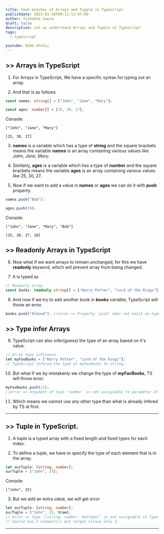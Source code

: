 ```yaml
---
title: FewV minutes of Arrays and Tupple in Typescript.
publishdate: 2023-01-10T08:11:12-07:00
author: Vishakha Sawra
draft: false
description: Let us understand Arrays and Tupple in Typescript
tags:
  - typescript

youtube: RZA4_Uhn1Lc
---
```


## >> Arrays in TypeScript

1. For Arrays in TypeScript, We have a specific syntax for typing out an array.

2. And that is as follows

```ts
const names: string[] = ["John", "Jane", "Mary"];

const ages: number[] = [25, 30, 27];
```

Console:

```
["John", "Jane", "Mary"]

[25, 30, 27]
```

3. **names** is a variable which has a type of **string** and the square brackets means the variable **names** is an array containing various values like _John_, _Jane_, _Mary_.

4. Similarly, **ages** is a variable which has a type of **number** and the square brackets means the variable **ages** is an array containing various values like 25, 30, 27.

5. Now if we want to add a value in **names** or **ages** we can do it with **push** property.

```ts
names.push("Bob");

ages.push(10);
```

Console:

```
["John", "Jane", "Mary", "Bob"]

[25, 30, 27, 10]
```

## >> Readonly Arrays in TypeScript

6. Now what if we want arrays to remain unchanged, for this we have **readonly** keyword, which will prevent array from being changed.

7. It is typed as

```ts
// Readonly array
const books: readonly string[] = ["Harry Potter", "Lord of the Rings"];
```

8. And now if we try to add another book in **books** variable, TypeScript will throw an error.

```ts
books.push("Almond"); //error => Property 'push' does not exist on type 'readonly string[]'
```

## >> Type infer Arrays

9. TypeScript can also infer(guess) the type of an array based on it's value.

```ts
// Array type inference
let myFavBooks = ["Harry Potter", "Lord of the Rings"];
// TypeScript infered the type of myFavBooks to string.
```

10. But what if we by mistakenly we change the type of **myFavBooks**, TS will throw error.

```ts
myFavBooks.push(21);
//error => Argument of type 'number' is not assignable to parameter of type 'string'.
```

11. Which means we cannot use any other type than what is already infered by TS at first.

---

## >> Tuple in TypeScript.

1. A tuple is a typed array with a fixed length and fixed types for each index.

2. To define a tuple, we have to specify the type of each element that is in the array.

```ts
let ourTuple: [string, number];
ourTuple = ["John", 25];
```

Console:

```
["John", 25]
```

3. But we add an extra value, we will get error

```ts
let ourTuple: [string, number];
ourTuple = ["John", 25, true];
// error => Type '[string, number, boolean]' is not assignable to type '[string, number]'.
// Source has 3 element(s) but target allows only 2.
```

---
